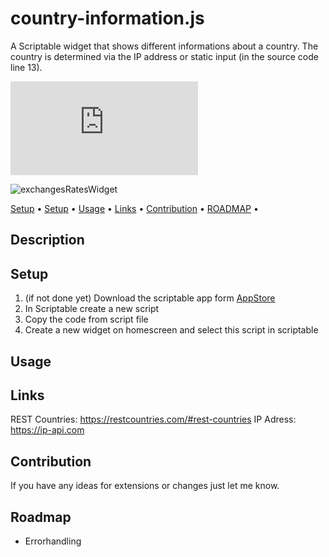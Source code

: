 # country-information.js
A Scriptable widget that shows different informations about a country. 
The country is determined via the IP address or static input (in the source code line 13).

![Visits Badge](https://badges.pufler.dev/visits/wickenico/country-information.js)

![exchangesRatesWidget](img/countryInformation.png)

<p>
   <a href="#description">Setup</a> • 
   <a href="#setup">Setup</a> •
   <a href="#usage">Usage</a> •
   <a href="#links">Links</a> •
   <a href="#contribution">Contribution</a> •
   <a href="#roadmap">ROADMAP</a> •
 </p>

## Description

## Setup

1. (if not done yet) Download the scriptable app form [AppStore](https://apps.apple.com/de/app/scriptable/id1405459188)
2. In Scriptable create a new script
3. Copy the code from script file
4. Create a new widget on homescreen and select this script in scriptable

 ## Usage

## Links
REST Countries: https://restcountries.com/#rest-countries
IP Adress: https://ip-api.com


## Contribution

If you have any ideas for extensions or changes just let me know.

## Roadmap
- Errorhandling